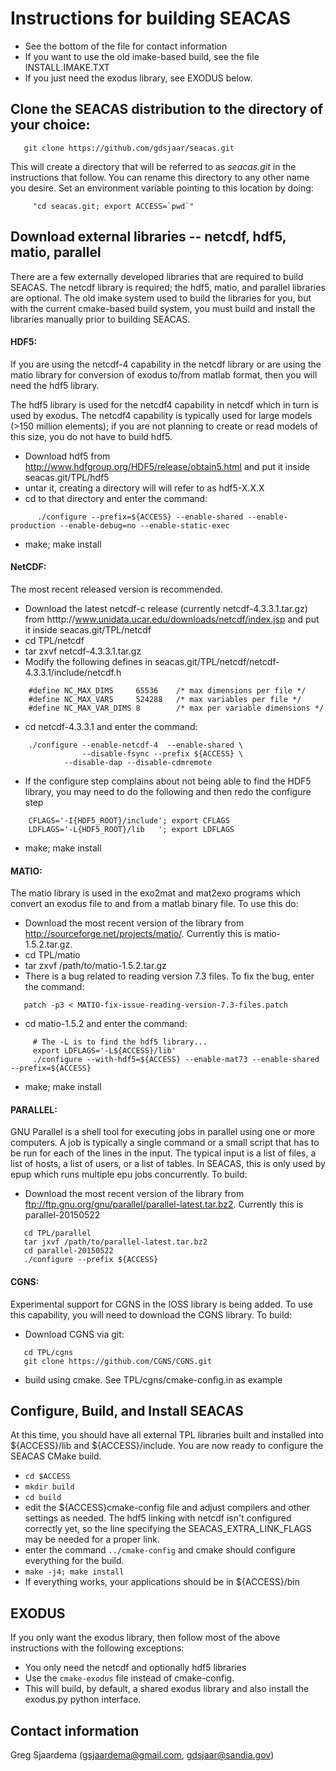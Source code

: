 # Instructions for building SEACAS
 * See the bottom of the file for contact information
 * If you want to use the old imake-based build, see the file INSTALL.IMAKE.TXT
 * If you just need the exodus library, see EXODUS below.

## Clone the SEACAS distribution to the directory of your choice:
```
   git clone https://github.com/gdsjaar/seacas.git
```
This will create a directory that will be referred to as _seacas.git_ in
the instructions that follow. You can rename this directory to any
other name you desire. Set an environment variable pointing to this
location by doing:
```
     "cd seacas.git; export ACCESS=`pwd`"
```
## Download external libraries -- netcdf, hdf5, matio, parallel
There are a few externally developed libraries that are required to
build SEACAS.  The netcdf library is required; the hdf5, matio, and
parallel libraries are optional.  The old imake system used to build
the libraries for you, but with the current cmake-based build system,
you must build and install the libraries manually prior to building
SEACAS.


#### HDF5: 
If you are using the netcdf-4 capability in the netcdf library or are using the matio library for conversion of exodus to/from matlab format, then you will need the hdf5 library. 

The hdf5 library is used for the netcdf4 capability in netcdf which in
turn is used by exodus.  The netcdf4 capability is typically used for
large models (>150 million elements); if you are not planning to
create or read models of this size, you do not have to build hdf5. 

   * Download hdf5 from http://www.hdfgroup.org/HDF5/release/obtain5.html and put it inside seacas.git/TPL/hdf5
   * untar it, creating a directory will will refer to as hdf5-X.X.X
   * cd to that directory and enter the command:
```
      ./configure --prefix=${ACCESS} --enable-shared --enable-production --enable-debug=no --enable-static-exec
```
   * make; make install

#### NetCDF:
The most recent released version is recommended. 

 * Download the latest netcdf-c release (currently netcdf-4.3.3.1.tar.gz) from htttp://www.unidata.ucar.edu/downloads/netcdf/index.jsp and put it inside seacas.git/TPL/netcdf
 * cd TPL/netcdf
 * tar zxvf netcdf-4.3.3.1.tar.gz
 * Modify the following defines in seacas.git/TPL/netcdf/netcdf-4.3.3.1/include/netcdf.h

```
	#define NC_MAX_DIMS     65536    /* max dimensions per file */
	#define NC_MAX_VARS     524288   /* max variables per file */
	#define NC_MAX_VAR_DIMS 8        /* max per variable dimensions */
```

 * cd netcdf-4.3.3.1 and enter the command:

```
	./configure --enable-netcdf-4  --enable-shared \
	            --disable-fsync --prefix ${ACCESS} \
		    --disable-dap --disable-cdmremote
```

 * If the configure step complains about not being able to find the
   HDF5 library, you may need to do the following and then redo the
   configure step
```
	CFLAGS='-I{HDF5_ROOT}/include'; export CFLAGS
	LDFLAGS='-L{HDF5_ROOT}/lib   '; export LDFLAGS
```

 * make; make install

#### MATIO:
The matio library is used in the exo2mat and mat2exo programs which convert an exodus file to and from a matlab binary file.  To use this do:

 * Download the most recent version of the library from http://sourceforge.net/projects/matio/. Currently this is matio-1.5.2.tar.gz. 
 * cd TPL/matio
 * tar zxvf /path/to/matio-1.5.2.tar.gz
 * There is a bug related to reading version 7.3 files.  To fix the
bug, enter the command:
```
   patch -p3 < MATIO-fix-issue-reading-version-7.3-files.patch
```

 * cd matio-1.5.2 and enter the command:
```
     # The -L is to find the hdf5 library...
     export LDFLAGS='-L${ACCESS}/lib'
     ./configure --with-hdf5=${ACCESS} --enable-mat73 --enable-shared --prefix=${ACCESS}
```
 * make; make install

#### PARALLEL: 
GNU Parallel is a shell tool for executing jobs in parallel using one or more computers. A job is typically a single command or a small script that has to be run for each of the lines in the input. The typical input is a list of files, a list of hosts, a list of users, or a list of tables.  In SEACAS, this is only used by epup which runs multiple epu jobs concurrently.  To build:

   * Download the most recent version of the library from ftp://ftp.gnu.org/gnu/parallel/parallel-latest.tar.bz2. Currently this is parallel-20150522
```
   cd TPL/parallel
   tar jxvf /path/to/parallel-latest.tar.bz2
   cd parallel-20150522
   ./configure --prefix ${ACCESS}
```
#### CGNS:
Experimental support for CGNS in the IOSS library is being added.  To use this capability, you will need to download the CGNS library.  To build:

   * Download CGNS via git:
```
   cd TPL/cgns
   git clone https://github.com/CGNS/CGNS.git
```
   * build using cmake.  See TPL/cgns/cmake-config.in as example

## Configure, Build, and Install SEACAS
At this time, you should have all external TPL libraries built and
installed into ${ACCESS}/lib and ${ACCESS}/include. You are now ready
to configure the SEACAS CMake build.

   * `cd $ACCESS`
   * `mkdir build`
   * `cd build`
   * edit the ${ACCESS}cmake-config file and adjust compilers and
     other settings as needed. The hdf5 linking with netcdf isn't
configured correctly yet, so the line specifying the
SEACAS_EXTRA_LINK_FLAGS may be needed for a proper link.
   * enter the command `../cmake-config` and cmake should configure
everything for the build.
   * `make -j4; make install`
   * If everything works, your applications should be in ${ACCESS}/bin

## EXODUS
If you only want the exodus library, then follow most of the above
instructions with the following exceptions:
  * You only need the netcdf and optionally hdf5 libraries
  * Use the `cmake-exodus` file instead of cmake-config.
  * This will build, by default, a shared exodus library and also
install the exodus.py python interface.

## Contact information

 Greg Sjaardema  (gsjaardema@gmail.com,  gdsjaar@sandia.gov)
      
